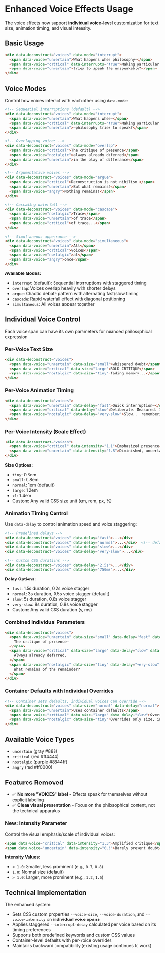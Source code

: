# Enhanced Voice Effects Usage

The voice effects now support **individual voice-level** customization for text size, animation timing, and visual intensity.

## Basic Usage

```html
<div data-deconstruct="voices" data-mode="interrupt">
  <span data-voice="uncertain">What happens when philosophy—</span>
  <span data-voice="critical" data-interrupts="true">Making particular into universal.</span>
  <span data-voice="uncertain">tries to speak the unspeakable?</span>
</div>
```

## Voice Modes

Control how voices interact with each other using `data-mode`:

```html
<!-- Sequential interruptions (default) -->
<div data-deconstruct="voices" data-mode="interrupt">
  <span data-voice="uncertain">What happens when—</span>
  <span data-voice="critical" data-interrupts="true">Making particular into universal.</span>
  <span data-voice="uncertain">—philosophy tries to speak?</span>
</div>

<!-- Overlapping voices -->
<div data-deconstruct="voices" data-mode="overlap">
  <span data-voice="critical">The critique of presence</span>
  <span data-voice="nostalgic">always already deferred</span>
  <span data-voice="uncertain">in the play of différance</span>
</div>

<!-- Argumentative voices -->
<div data-deconstruct="voices" data-mode="argue">
  <span data-voice="critical">Deconstruction is not nihilism!</span>
  <span data-voice="uncertain">But what remains?</span>
  <span data-voice="angry">Nothing remains!</span>
</div>

<!-- Cascading waterfall -->
<div data-deconstruct="voices" data-mode="cascade">
  <span data-voice="nostalgic">Trace</span>
  <span data-voice="uncertain">of trace</span>
  <span data-voice="critical">of trace...</span>
</div>

<!-- Simultaneous appearance -->
<div data-deconstruct="voices" data-mode="simultaneous">
  <span data-voice="uncertain">All</span>
  <span data-voice="critical">voices</span>
  <span data-voice="nostalgic">at</span>
  <span data-voice="angry">once</span>
</div>
```

**Available Modes:**
- `interrupt` (default): Sequential interruptions with staggered timing
- `overlap`: Voices overlap heavily with shorter delays
- `argue`: Chaotic debate pattern with alternating fast/slow timing
- `cascade`: Rapid waterfall effect with diagonal positioning  
- `simultaneous`: All voices appear together

## Individual Voice Control

Each voice span can have its own parameters for nuanced philosophical expression:

### Per-Voice Text Size

```html
<div data-deconstruct="voices">
  <span data-voice="uncertain" data-size="small">whispered doubt</span>
  <span data-voice="critical" data-size="large">BOLD CRITIQUE</span>
  <span data-voice="nostalgic" data-size="tiny">fading memory...</span>
</div>
```

### Per-Voice Animation Timing

```html
<div data-deconstruct="voices">
  <span data-voice="uncertain" data-delay="fast">Quick interruption—</span>
  <span data-voice="critical" data-delay="slow">Deliberate. Measured. Intervention.</span>
  <span data-voice="nostalgic" data-delay="very-slow">Slow... remembering...</span>
</div>
```

### Per-Voice Intensity (Scale Effect)

```html
<div data-deconstruct="voices">
  <span data-voice="critical" data-intensity="1.1">Emphasized presence</span>
  <span data-voice="uncertain" data-intensity="0.8">Diminished, uncertain</span>
</div>
```

**Size Options:**
- `tiny`: 0.6em
- `small`: 0.8em
- `normal`: 1em (default)
- `large`: 1.2em
- `xl`: 1.4em
- Custom: Any valid CSS size unit (em, rem, px, %)

### Animation Timing Control

Use `data-delay` to control animation speed and voice staggering:

```html
<!-- Predefined delays -->
<div data-deconstruct="voices" data-delay="fast">...</div>
<div data-deconstruct="voices" data-delay="normal">...</div>  <!-- default -->
<div data-deconstruct="voices" data-delay="slow">...</div>
<div data-deconstruct="voices" data-delay="very-slow">...</div>

<!-- Custom CSS durations -->
<div data-deconstruct="voices" data-delay="2.5s">...</div>
<div data-deconstruct="voices" data-delay="750ms">...</div>
```

**Delay Options:**
- `fast`: 1.5s duration, 0.2s voice stagger
- `normal`: 3s duration, 0.5s voice stagger (default)
- `slow`: 5s duration, 0.8s voice stagger
- `very-slow`: 8s duration, 0.8s voice stagger
- Custom: Any valid CSS duration (s, ms)

### Combined Individual Parameters

```html
<div data-deconstruct="voices">
  <span data-voice="uncertain" data-size="small" data-delay="fast" data-intensity="0.8">
    The critique of presence—
  </span>
  <span data-voice="critical" data-size="large" data-delay="slow" data-intensity="1.2" data-interrupts="true">
    Always already deferred.
  </span>
  <span data-voice="nostalgic" data-size="tiny" data-delay="very-slow" data-intensity="0.7">
    What remains of the remainder?
  </span>
</div>
```

### Container Defaults with Individual Overrides

```html
<!-- Container sets defaults, individual voices can override -->
<div data-deconstruct="voices" data-size="normal" data-delay="normal">
  <span data-voice="uncertain">Uses container defaults</span>
  <span data-voice="critical" data-size="large" data-delay="slow">Overrides both parameters</span>
  <span data-voice="nostalgic" data-size="tiny">Overrides only size, inherits delay</span>
</div>
```

## Available Voice Types

- `uncertain` (gray #888)
- `critical` (red #ff4444) 
- `nostalgic` (purple #8844ff)
- `angry` (red #ff0000)

## Features Removed

- ✅ **No more "VOICES" label** - Effects speak for themselves without explicit labeling
- ✅ **Clean visual presentation** - Focus on the philosophical content, not the technical apparatus

### New: Intensity Parameter

Control the visual emphasis/scale of individual voices:

```html
<span data-voice="critical" data-intensity="1.3">Amplified critique</span>
<span data-voice="uncertain" data-intensity="0.6">Barely present doubt</span>
```

**Intensity Values:**
- `< 1.0`: Smaller, less prominent (e.g., `0.7`, `0.8`)
- `1.0`: Normal size (default)
- `> 1.0`: Larger, more prominent (e.g., `1.2`, `1.5`)

## Technical Implementation

The enhanced system:
- Sets CSS custom properties `--voice-size`, `--voice-duration`, and `--voice-intensity` on **individual voice spans**
- Applies staggered `--interrupt-delay` calculated per voice based on its timing preferences
- Supports both predefined keywords and custom CSS values
- Container-level defaults with per-voice overrides
- Maintains backward compatibility (existing usage continues to work)